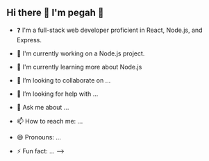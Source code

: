 ## Hi there 👋 I'm pegah 🌟
- ❓ I'm a full-stack web developer proficient in React, Node.js, and Express.
- 🔭 I'm currently working on a Node.js project.
- 🌱 I'm currently learning more about Node.js



- 👯 I’m looking to collaborate on ...
- 🤔 I’m looking for help with ...
- 💬 Ask me about ...
- 📫 How to reach me: ...
- 😄 Pronouns: ...
- ⚡ Fun fact: ...
-->
